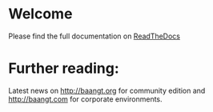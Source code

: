 # Welcome
Please find the full documentation on [ReadTheDocs](https://baangt.readthedocs.io)

# Further reading:
Latest news on http://baangt.org for community edition and http://baangt.com for corporate environments.